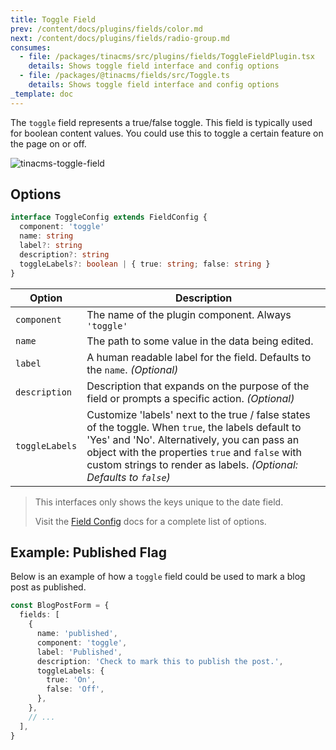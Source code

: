 ```yaml
---
title: Toggle Field
prev: /content/docs/plugins/fields/color.md
next: /content/docs/plugins/fields/radio-group.md
consumes:
  - file: /packages/tinacms/src/plugins/fields/ToggleFieldPlugin.tsx
    details: Shows toggle field interface and config options
  - file: /packages/@tinacms/fields/src/Toggle.ts
    details: Shows toggle field interface and config options
_template: doc
---
```


The `toggle` field represents a true/false toggle. This field is typically used for boolean content values. You could use this to toggle a certain feature on the page on or off.

![tinacms-toggle-field](/img/fields/toggle.png)

## Options

```typescript
interface ToggleConfig extends FieldConfig {
  component: 'toggle'
  name: string
  label?: string
  description?: string
  toggleLabels?: boolean | { true: string; false: string }
}
```

| Option         | Description                                                                                                                                                                                                                                                                  |
| -------------- | ---------------------------------------------------------------------------------------------------------------------------------------------------------------------------------------------------------------------------------------------------------------------------- |
| `component`    | The name of the plugin component. Always `'toggle'`                                                                                                                                                                                                                          |
| `name`         | The path to some value in the data being edited.                                                                                                                                                                                                                             |
| `label`        | A human readable label for the field. Defaults to the `name`. _(Optional)_                                                                                                                                                                                                   |
| `description`  | Description that expands on the purpose of the field or prompts a specific action. _(Optional)_                                                                                                                                                                              |
| `toggleLabels` | Customize 'labels' next to the true / false states of the toggle. When `true`, the labels default to 'Yes' and 'No'. Alternatively, you can pass an object with the properties `true` and `false` with custom strings to render as labels. _(Optional: Defaults to `false`)_ |

> This interfaces only shows the keys unique to the date field.
>
> Visit the [Field Config](/docs/plugins/fields) docs for a complete list of options.

## Example: Published Flag

Below is an example of how a `toggle` field could be used to mark a blog post as published.

```typescript
const BlogPostForm = {
  fields: [
    {
      name: 'published',
      component: 'toggle',
      label: 'Published',
      description: 'Check to mark this to publish the post.',
      toggleLabels: {
        true: 'On',
        false: 'Off',
      },
    },
    // ...
  ],
}
```

##
